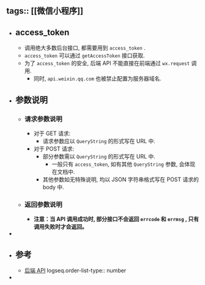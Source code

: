 tags:: [[微信小程序]]
---

- ## access_token
	- 调用绝大多数后台接口, 都需要用到 `access_token` .
	- `access_token` 可以通过 `getAccessToken` 接口获取.
	- 为了 `access_token` 的安全, 后端 API 不能直接在前端通过 `wx.request` 调用.
		- 同时, `api.weixin.qq.com` 也被禁止配置为服务器域名.
- ## 参数说明
	- ### 请求参数说明
		- 对于 GET 请求:
			- 请求参数应以 `QueryString` 的形式写在 URL 中.
		- 对于 POST 请求:
			- 部分参数需以 `QueryString` 的形式写在 URL 中.
				- 一般只有 `access_token`, 如有其他 `QueryString` 参数, 会体现在文档中.
			- 其他参数如无特殊说明, 均以 JSON 字符串格式写在 POST 请求的 body 中.
	- ### 返回参数说明
		- **注意：当 API 调用成功时, 部分接口不会返回 `errcode` 和 `errmsg` , 只有调用失败时才会返回。**
-
- ## 参考
	- [后端 API](https://developers.weixin.qq.com/miniprogram/dev/framework/server-ability/backend-api.html)
	  logseq.order-list-type:: number
-